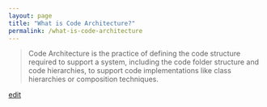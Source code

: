 ```yaml
---
layout: page
title: "What is Code Architecture?"
permalink: /what-is-code-architecture
---
```


> Code Architecture is the practice of defining the code structure required to support a system, including the code folder structure and code hierarchies, to support code implementations like class hierarchies or composition techniques.

<p class="edit-term"><a href="https://github.com/and-digital/tech-definitions/blob/master/definitions/architecture/code-architecture.md">edit</a></p>
